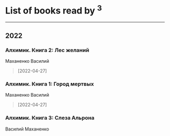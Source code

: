 # List of books read by [](https://plus.google.com/u/0/101923253879668330026/)<sup>3</sup>
---

## 2022

### Алхимик. Книга 2: Лес желаний
Маханенко Василий
> [2022-04-27] 


### Алхимик. Книга 1: Город мертвых
Маханенко Василий
> [2022-04-27] 


### Алхимик. Книга 3: Слеза Альрона
Василий Маханенко



